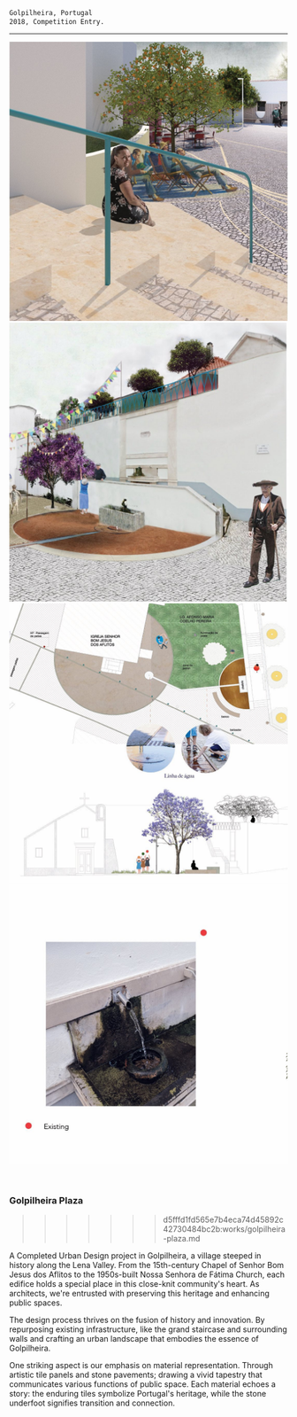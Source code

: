 	Golpilheira, Portugal
	2018, Competition Entry.
---
![photo 1](works/golpilheira-plaza/five_one_00001.jpg)
![photo 1](works/golpilheira-plaza/five_one_00002.jpg)
![photo 1](works/golpilheira-plaza/five_one_00003.jpg)
![photo 1](works/golpilheira-plaza/five_one_00004.jpg)


<br id="scr-to-here" />

### Golpilheira Plaza
>>>>>>> d5fffd1fd565e7b4eca74d45892c42730484bc2b:works/golpilheira-plaza.md

A Completed Urban Design project in Golpilheira, a village steeped in history along the Lena Valley. From the 15th-century Chapel of Senhor Bom Jesus dos Aflitos to the 1950s-built Nossa Senhora de Fátima Church, each edifice holds a special place in this close-knit community's heart. As architects, we're entrusted with preserving this heritage and enhancing public spaces.

The design process thrives on the fusion of history and innovation. By repurposing existing infrastructure, like the grand staircase and surrounding walls and crafting an urban landscape that embodies the essence of Golpilheira.

One striking aspect is our emphasis on material representation. Through artistic tile panels and stone pavements; drawing a vivid tapestry that communicates various functions of public space. Each material echoes a story: the enduring tiles symbolize Portugal's heritage, while the stone underfoot signifies transition and connection.
